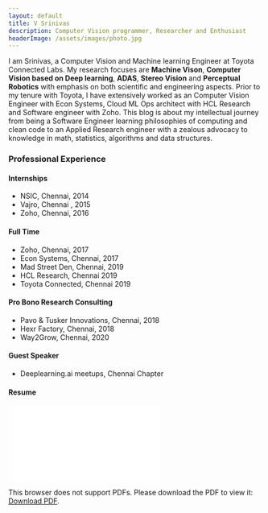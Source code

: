 ```yaml
---
layout: default
title: V Srinivas
description: Computer Vision programmer, Researcher and Enthusiast
headerImage: /assets/images/photo.jpg
---
```

I am Srinivas, a Computer Vision and Machine learning Engineer at Toyota Connected Labs. My research focuses are **Machine Vison**, **Computer Vision based on Deep learning**, **ADAS**, **Stereo Vision** and **Perceptual Robotics** with emphasis on both scientific and engineering aspects. Prior to my tenure with Toyota, I have extensively worked as an Computer Vision Engineer with Econ Systems, Cloud ML Ops architect with HCL Research and Software engineer with Zoho. This blog is about my intellectual journey from being a Software Engineer learning philosophies of computing and clean code to an Applied Research engineer with a zealous advocacy to knowledge in math, statistics, algorithms and data structures.

### Professional Experience

#### Internships
* NSIC, Chennai, 2014
* Vajro, Chennai , 2015
* Zoho, Chennai, 2016

#### Full Time
* Zoho, Chennai, 2017
* Econ Systems, Chennai, 2017
* Mad Street Den, Chennai, 2019
* HCL Research, Chennai 2019
* Toyota Connected, Chennai 2019

#### Pro Bono Research Consulting
* Pavo & Tusker Innovations, Chennai, 2018
* Hexr Factory, Chennai, 2018
* Way2Grow, Chennai, 2020

#### Guest Speaker
* Deeplearning.ai meetups, Chennai Chapter

#### Resume
<object data="/assets/pdf/Vishal_Srinivas_VisualCV_Resume.pdf" type="application/pdf" width="700px" height="700px">
    <embed src="/assets/pdf/Vishal_Srinivas_VisualCV_Resume.pdf"/>
    <p>This browser does not support PDFs. Please download the PDF to view it: <a href="/assets/pdf/Vishal_Srinivas_VisualCV_Resume.pdf">Download PDF</a>.</p>
</object>